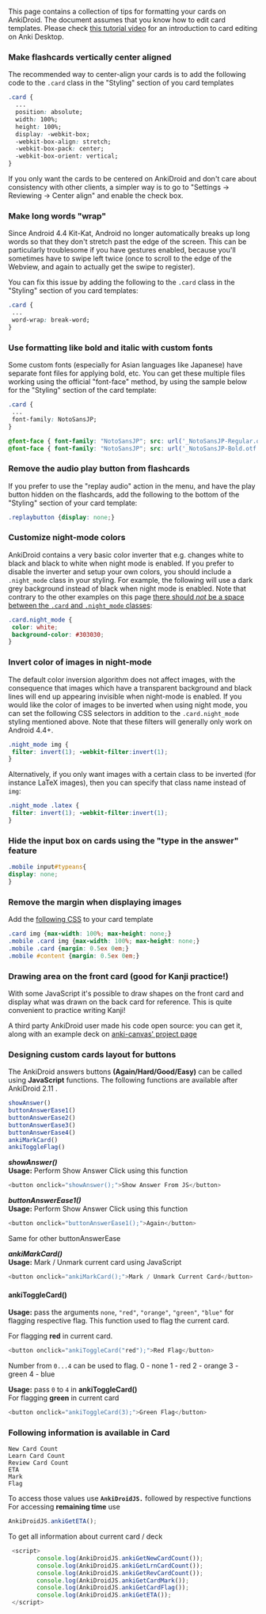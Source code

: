 This page contains a collection of tips for formatting your cards on AnkiDroid. The document assumes that you know how to edit card templates. Please check [this tutorial video](https://www.youtube.com/watch?v=F1j1Zx0mXME) for an introduction to card editing on Anki Desktop.

### Make flashcards vertically center aligned
The recommended way to center-align your cards is to add the following code to the `.card` class in the "Styling" section of you card templates

```css
.card {
  ...
  position: absolute;
  width: 100%;
  height: 100%;
  display: -webkit-box;
  -webkit-box-align: stretch;
  -webkit-box-pack: center;
  -webkit-box-orient: vertical;
}
```

If you only want the cards to be centered on AnkiDroid and don't care about consistency with other clients, a simpler way is to go to "Settings -> Reviewing -> Center align" and enable the check box.

### Make long words "wrap"

Since Android 4.4 Kit-Kat, Android no longer automatically breaks up long words so that they don't stretch past the edge of the screen. This can be particularly troublesome if you have gestures enabled, because you'll sometimes have to swipe left twice (once to scroll to the edge of the Webview, and again to actually get the swipe to register).

You can fix this issue by adding the following to the `.card` class in the "Styling" section of you card templates:

```css
.card {
 ...
 word-wrap: break-word;
}
```

### Use formatting like bold and italic with custom fonts

Some custom fonts (especially for Asian languages like Japanese) have separate font files for applying bold, etc. You can get these multiple files working using the  official "font-face" method, by using the sample below for the "Styling" section of the card template:


```css
.card {
 ...
 font-family: NotoSansJP;
}

@font-face { font-family: "NotoSansJP"; src: url('_NotoSansJP-Regular.otf'); }
@font-face { font-family: "NotoSansJP"; src: url('_NotoSansJP-Bold.otf'); font-weight: bold; }
```


### Remove the audio play button from flashcards
If you prefer to use the "replay audio" action in the menu, and have the play button hidden on the flashcards, add the following to the bottom of the "Styling" section of your card template:

```css
.replaybutton {display: none;}
```

### Customize night-mode colors
AnkiDroid contains a very basic color inverter that e.g. changes white to black and black to white when night mode is enabled. If you prefer to disable the inverter and setup your own colors, you should include a `.night_mode` class in your styling. For example, the following will use a dark grey background instead of black when night mode is enabled. Note that contrary to the other examples on this page [there should *not* be a space between the `.card` and `.night_mode` classes](https://css-tricks.com/multiple-class-id-selectors/):

```css
.card.night_mode {
 color: white;
 background-color: #303030;
}
```

### Invert color of images in night-mode
The default color inversion algorithm does not affect images, with the consequence that images which have a transparent background and black lines will end up appearing invisible when night-mode is enabled. If you would like the color of images to be inverted when using night mode, you can set the following CSS selectors in addition to the `.card.night_mode` styling mentioned above. Note that these filters will generally only work on Android 4.4+.

```css
.night_mode img {
 filter: invert(1); -webkit-filter:invert(1);
}
```

Alternatively, if you only want images with a certain class to be inverted (for instance LaTeX images), then you can specify that class name instead of `img`:

```css
.night_mode .latex {
 filter: invert(1); -webkit-filter:invert(1);
}
```

### Hide the input box on cards using the "type in the answer" feature
```css
.mobile input#typeans{
display: none;
}
```

### Remove the margin when displaying images
Add the [following CSS](https://groups.google.com/d/topic/anki-android/TjakbVGJLmk/discussion) to your card template

```css
.card img {max-width: 100%; max-height: none;}
.mobile .card img {max-width: 100%; max-height: none;}
.mobile .card {margin: 0.5ex 0em;}
.mobile #content {margin: 0.5ex 0em;}
```

### Drawing area on the front card (good for Kanji practice!)

With some JavaScript it's possible to draw shapes on the front card and display what was drawn on the back card for reference. This is quite convenient to practice writing Kanji!

A third party AnkiDroid user made his code open source: you can get it, along with an example deck on [anki-canvas' project page](https://github.com/pigoz/anki-canvas)


### Designing custom cards layout for buttons
The AnkiDroid answers buttons <b>(Again/Hard/Good/Easy)</b> can be called using <b>JavaScript</b> functions.
The following functions are available after AnkiDroid 2.11 .

```javascript
showAnswer()
buttonAnswerEase1()
buttonAnswerEase2()
buttonAnswerEase3()
buttonAnswerEase4()
ankiMarkCard()
ankiToggleFlag()
```
<b>_showAnswer()_</b>
<br><b>Usage:</b> Perform Show Answer Click using this function
```javascript
<button onclick="showAnswer();">Show Answer From JS</button>
```
<b>_buttonAnswerEase1()_</b>
<br><b>Usage:</b> Perform Show Answer Click using this function
```javascript
<button onclick="buttonAnswerEase1();">Again</button>
```
Same for other buttonAnswerEase

<b>_ankiMarkCard()_</b>
<br><b>Usage:</b> Mark / Unmark current card using JavaScript
```javascript
<button onclick="ankiMarkCard();">Mark / Unmark Current Card</button>
```
#### ankiToggleCard()
<b>Usage:</b> pass the arguments ```none```, ```"red"```, ```"orange"```, ```"green"```, ```"blue"``` for flagging respective flag.
This function used to flag the current card.

For flagging <b>red</b> in current card.
```javascript
<button onclick="ankiToggleCard("red");">Red Flag</button>
```
Number from ```0...4``` can be used to flag.
0 - none
1 - red
2 - orange
3 - green
4 - blue

<b>Usage:</b> pass ```0``` to ```4``` in <b>ankiToggleCard()</b>
<br>For flagging <b>green</b> in current card
```javascript
<button onclick="ankiToggleCard(3);">Green Flag</button>
```
### Following information is available in Card
```
New Card Count
Learn Card Count
Review Card Count
ETA
Mark
Flag
``` 
To access those values use <b>```AnkiDroidJS.```</b> followed by respective functions
<br>For accessing <b>remaining time</b> use
```javascript
AnkiDroidJS.ankiGetETA();
```

To get all information about current card / deck
```javascript
 <script>
        console.log(AnkiDroidJS.ankiGetNewCardCount());
        console.log(AnkiDroidJS.ankiGetLrnCardCount());
        console.log(AnkiDroidJS.ankiGetRevCardCount());
        console.log(AnkiDroidJS.ankiGetCardMark());
        console.log(AnkiDroidJS.ankiGetCardFlag());
        console.log(AnkiDroidJS.ankiGetETA());
 </script>
```